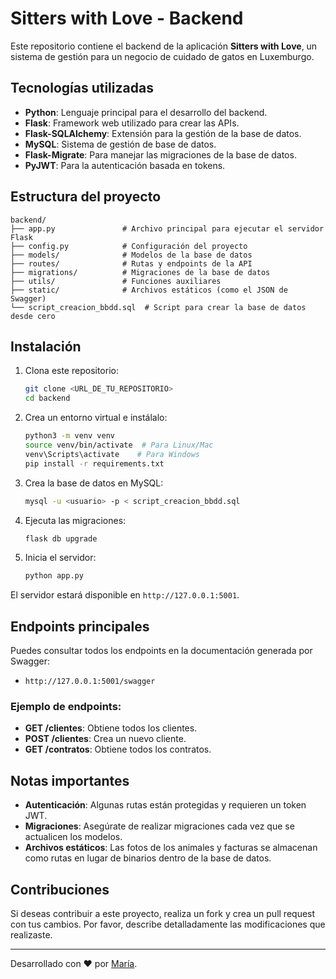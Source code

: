 # Sitters with Love - Backend

Este repositorio contiene el backend de la aplicación **Sitters with Love**, un sistema de gestión para un negocio de cuidado de gatos en Luxemburgo.

## Tecnologías utilizadas

- **Python**: Lenguaje principal para el desarrollo del backend.
- **Flask**: Framework web utilizado para crear las APIs.
- **Flask-SQLAlchemy**: Extensión para la gestión de la base de datos.
- **MySQL**: Sistema de gestión de base de datos.
- **Flask-Migrate**: Para manejar las migraciones de la base de datos.
- **PyJWT**: Para la autenticación basada en tokens.

## Estructura del proyecto

```
backend/
├── app.py               # Archivo principal para ejecutar el servidor Flask
├── config.py            # Configuración del proyecto
├── models/              # Modelos de la base de datos
├── routes/              # Rutas y endpoints de la API
├── migrations/          # Migraciones de la base de datos
├── utils/               # Funciones auxiliares
├── static/              # Archivos estáticos (como el JSON de Swagger)
└── script_creacion_bbdd.sql  # Script para crear la base de datos desde cero
```

## Instalación

1. Clona este repositorio:
   ```bash
   git clone <URL_DE_TU_REPOSITORIO>
   cd backend
   ```

2. Crea un entorno virtual e instálalo:
   ```bash
   python3 -m venv venv
   source venv/bin/activate  # Para Linux/Mac
   venv\Scripts\activate    # Para Windows
   pip install -r requirements.txt
   ```

3. Crea la base de datos en MySQL:
   ```bash
   mysql -u <usuario> -p < script_creacion_bbdd.sql
   ```

4. Ejecuta las migraciones:
   ```bash
   flask db upgrade
   ```

5. Inicia el servidor:
   ```bash
   python app.py
   ```

El servidor estará disponible en `http://127.0.0.1:5001`.

## Endpoints principales

Puedes consultar todos los endpoints en la documentación generada por Swagger:

- `http://127.0.0.1:5001/swagger`

### Ejemplo de endpoints:

- **GET /clientes**: Obtiene todos los clientes.
- **POST /clientes**: Crea un nuevo cliente.
- **GET /contratos**: Obtiene todos los contratos.

## Notas importantes

- **Autenticación**: Algunas rutas están protegidas y requieren un token JWT.
- **Migraciones**: Asegúrate de realizar migraciones cada vez que se actualicen los modelos.
- **Archivos estáticos**: Las fotos de los animales y facturas se almacenan como rutas en lugar de binarios dentro de la base de datos.

## Contribuciones

Si deseas contribuir a este proyecto, realiza un fork y crea un pull request con tus cambios. Por favor, describe detalladamente las modificaciones que realizaste.

---

Desarrollado con ❤ por [María](#).

